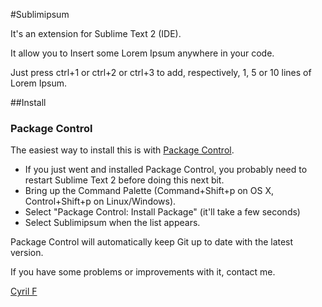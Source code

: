 #Sublimipsum 

It's an extension for Sublime Text 2 (IDE).

It allow you to Insert some Lorem Ipsum anywhere in your code.

Just press ctrl+1 or ctrl+2 or ctrl+3 to add, respectively,
1, 5 or 10 lines of Lorem Ipsum.

##Install

### Package Control

The easiest way to install this is with [Package Control](http://wbond.net/sublime\_packages/package\_control).

 * If you just went and installed Package Control, you probably need to restart Sublime Text 2 before doing this next bit.
 * Bring up the Command Palette (Command+Shift+p on OS X, Control+Shift+p on Linux/Windows).
 * Select "Package Control: Install Package" (it'll take a few seconds)
 * Select Sublimipsum when the list appears.

Package Control will automatically keep Git up to date with the latest version.

If you have some problems or improvements with it, contact me.

[Cyril F](http://cyrilf.com)